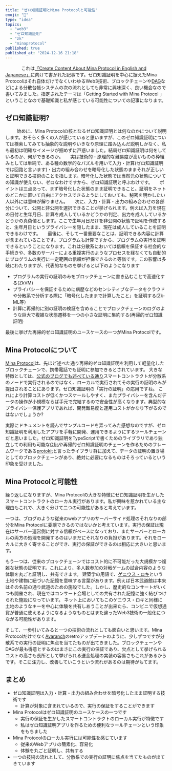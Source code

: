 ```yaml
---
title: "ゼロ知識証明とMina Protocolと可能性"
emoji: "🥰"
type: "idea"
topics:
  - "web3"
  - "ゼロ知識証明"
  - "zk"
  - "minaprotocol"
published: true
published_at: "2024-12-16 21:18"
---
```


　 　　
これは[「Create Content About Mina Protocol in English and Japanese」](https://app.akindo.io/wave-hacks/ENw9p7R6nUz818lo1?tab=overview)に向けて書かれた記事です。ゼロ知識証明を中心に据えたMina Protocolはそれ自体だけでなくいわゆるWeb3技術、ブロックチェーンや[DAG](https://ascii.jp/elem/000/001/938/1938955/)などによる分散台帳システムの次の流れとしても非常に興味深く、良い機会なので書いてみました。指定されたテーマは「Getting Started with Mina Protocol 」ということなので基礎知識と私が感じている可能性についての記事になります。

## ゼロ知識証明?
　
　
始めに、Mina Protocolの核となるゼロ知識証明とは何なのかについて説明します。おそらく多くの人が感じていると思いますが、このゼロ知識証明については検索してみても抽象的な説明やいきなり原理に踏み込んだ説明しかなく、私も最初は明確なイメージが掴めずに戸惑いました。結局ゼロ知識証明は何をしているのか、何ができるのか。
　 
実は技術的・原理的な難易度が高いものの枠組みとしては単純で、ある種の数学的なパズルを用いて入力・計算(ゼロ知識証明では回路と言います)・出力の組み合わせを暗号化した状態のままそれが正しいと証明できる技術のことを指します。暗号化した状態では当然元の状態についての知識が使えない、ゼロなわけですから、ゼロ知識証明と呼ぶわけです。
　
ポイントは三点あって、まず暗号化した状態のまま証明できること。証明をネットのどこかに置いて自由にアクセスできるようにしておいても、秘密を明かしたい人以外には意味が解りません。
　
次に、入力・計算・出力の組み合わせの各部分について、公開と非公開を選択できることが挙げられます。例えば入力を現在の日付と生年月日、計算を成人しているかどうかの判定、出力を成人しているかどうかの真偽値とします。ここで生年月日だけを非公開の状態で証明を作成すると、生年月日というプライバシーを隠したまま、現在は成人していることを証明できるわけです。
　
最後に、そして一番重要なことは、証明できる内容に計算が含まれていることです。プログラムも計算ですから、プログラムの実行を証明できるということになります。これは分散系においては信頼を保証する社会的な手続きや、多数のサーバーによる重複実行のようなプロセスを経なくても自動的にプログラムの実行に一定範囲の信頼が担保できるのと等価です。この影響は多岐にわたりますが、代表的なものを挙げると以下のようになります

- プログラムの実行の証明のみをブロックチェーンに書き込むことで高速化する(ZkVM)
- プライバシーを保証するために病歴などのセンシティブなデータをクラウドや分散系で分析する際に「暗号化したままで計算したこと」を証明する(Zk-ML等）
- 計算に再帰的に別の証明の検証を含めることでブロックチェーンのログのような巨大で複雑な状態遷移を一つの小さな証明に集約する(再帰的ゼロ知識証明)

最後に挙げた再帰的ゼロ知識証明のユースケースの一つがMina Protocolです。

## Mina Protocolについて

[Mina Protocol](https://minaprotocol.com)は、先ほど述べた通り再帰的ゼロ知識証明を利用して軽量化したブロックチェーンで、携帯電話でも証明に参加できるとされています。
大きな特徴としては、[公式のブログでも述べている通り](https://minaprotocol.com/blog/mina-mindset)スマートコントラクトが分散系のノードで実行されるのではなく、ローカルで実行されてその実行の証明のみが提出されることにあります。ゼロ知識証明の「実行の証明」の応用ですね。
これにより計算コストが低くかつスケールしやすく、またプライバシーを含んだデータの操作が小規模ならば手元で完結するので安全性が高くなります。典型的なプライバシー保護アプリであれば、開発難易度と運用コストがかなり下がるのではないでしょうか?

実際にドキュメントを読んでサンプルコードを弄ってみた感想なのですが、ゼロ知識証明を利用したアプリを手軽に開発、運用できるようにするツールチェーンだと思いました。ゼロ知識証明をTypeScriptで書くためのライブラリであり独立しての利用も可能な[O1js](https://github.com/o1-labs/o1js)や再帰的ゼロ知識証明のチェーンを作るためのフレームワークである[protokit](https://protokit.dev)と言ったライブラリ群に加えて、データの証明の置き場としてのブロックチェーンがあり、絶対に必要になるものはそろっているという印象を受けました。


## Mina Protocolと可能性

繰り返しになりますが、Mina Protocolの大きな特徴にゼロ知識証明を生かしたスマートコントラクトのローカル実行があります。私が興味を惹かれている主な理由もこれで、大きく分けて二つの可能性があると考えています。

一つは、ブログのような従来のwebアプリのサーバーサイド処理のそれなりの部分をMina Protocolに委譲できるのではないかと考えています。実行の保証は現在はサーバー運営側に対する信頼がベースになっており、またサーバーとローカルの両方の処理を開発するのはいまだにそれなりの負担があります。それをローカルに大きく寄せることができ、実行の保証ができるのは相応に大きいと思います。

もう一つは、従来のブロックチェーンではコスト的に不可能だった大規模かつ複雑な状態の証明です。これにより、多人数参加の対戦ゲームの試合内容のような体験を丸ごと証明し、共有できます。
建築学の用語で、[ゲニウス・ロキ](https://artscape.jp/artword/5876/)という土地や建物に紐づいた記憶を意味する言葉があります。例えば日本武道館は本来はその名前の通り武道のための施設でした。しかし、歴史的なコンサートがいくつも開催され、現在ではコンサート会場としての共有された記憶に強く結びつけられた施設になっています。
ネット上においてもこのゲニウス・ロキと同様に土地のようなキーを中心に体験を共有しあうことが出来たら、コンビニで仮想通貨が普通に使えるようになるようなものとはまた違ったWeb3技術の一般化につながる可能性があります。

そして、一歩引いてみると一つの技術の流れとしても面白いと思います。Mina Protocolだけでなく[Avaranch](https://www.avax.network)のretroアップデートのように、少しずつですが分散系での実行の証明に焦点を当てたものが出てきました。ブロックチェーンやDAGが最も得意とするのはまさにこの実行の保証であり、欠点として挙げられるコストの高さも長所として挙げられる送金処理の実装の容易さもこれがあるからです。そこに注力し、改善していこうという流れがあるのは期待がもてます。

## まとめ

- ゼロ知識証明は入力・計算・出力の組み合わせを暗号化したまま証明する技術です
    - 計算が対象に含まれているので、実行の保証をすることができます
- Mina Protocolはゼロ知識証明のユースケースの一つです
    - 実行の保証を生かしたスマートコントラクトのローカル実行が特徴です
    - 私はゼロ知識証明アプリを作るための便利なツールチェーンという印象をもちました
- Mina Protocolのローカル実行には可能性を感じています
    -  従来のWebアプリの簡素化、容易化
    -  体験を丸ごと証明し、共有する
- 一つの技術の流れとして、分散系での実行の証明に焦点を当てたものが出てきています　







 
